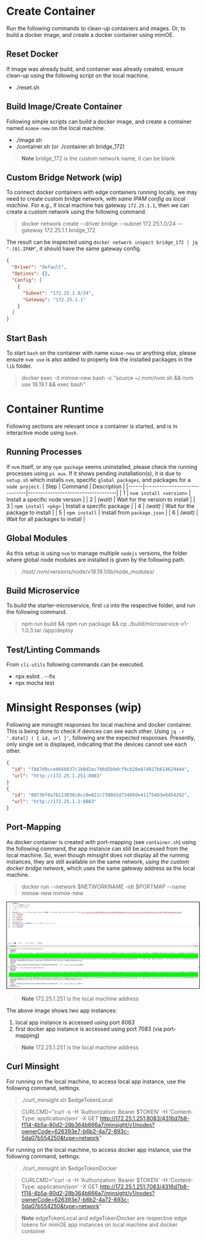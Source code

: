 # Create Container

Run the following commands to clean-up containers and images. Or, to build a docker image, and create a docker container using mimOE.

## Reset Docker

If image was already build, and container was already created, ensure clean-up using the following script on the local machine.
- ./reset.sh

## Build Image/Create Container

Following simple scripts can build a docker image, and create a container named `mimoe-new` on the local machine.
- ./image.sh
- ./container.sh (or ./container.sh bridge_172)

> **Note** bridge_172 is the custom network name, it can be blank

## Custom Bridge Network (wip)

To connect docker containers with edge containers running locally, we may need to create custom bridge network, with *same IPAM config as local machine*. For e.g., if local machine has gateway `172.25.1.1`, then we can create a custom network using the following command.

> docker network create --driver bridge --subnet 172.25.1.0/24 --gateway 172.25.1.1 bridge_172

The result can be inspected using `docker network inspect bridge_172 | jq ".[0].IPAM"`, it should have the same gateway config.

```json
{
  "Driver": "default",
  "Options": {},
  "Config": [
    {
      "Subnet": "172.25.1.0/24",
      "Gateway": "172.25.1.1"
    }
  ]
}
```

## Start Bash

To start `bash` on the container with name `mimoe-new` or anything else, please ensure `nvm use` is also added to properly link the installed packages in the `lib` folder.
> docker exec -it mimoe-new bash -c "source ~/.nvm/nvm.sh && nvm use 18.19.1 && exec bash"

# Container Runtime

Following sections are relevant once a container is started, and is in interactive mode using `bash`.

## Running Processes

If `nvm` itself, or any `npm package` seems uninstalled, please check the running processes using `ps aux`. If it shows pending installation(s), it is due to `setup.sh` which installs `nvm`, specific `global packages`, and packages for a `node project`.
| Step | Command                      | Description                        |
|------|------------------------------|------------------------------------|
| 1    | `nvm install <version>`      | Install a specific node version    |
| 2    | *(wait)*                     | Wait for the version to install    |
| 3    | `npm install <pkg>`          | Install a specific package         |
| 4    | *(wait)*                     | Wait for the package to install    |
| 5    | `npm install`                | Install from `package.json`        |
| 6    | *(wait)*                     | Wait for all packages to install   |

## Global Modules

As this setup is using `nvm` to manage multiple `nodejs` versions, the folder where global node modules are installed is given by the following path.
> /root/.nvm/versions/node/v18.19.1/lib/node_modules/

## Build Microservice

To build the starter-microservice, first `cd` into the respective folder, and run the following command.
> npm run build && npm run package && cp ./build/microservice-v1-1.0.3.tar /app/deploy

## Test/Linting Commands

From `cli-utils` following commands can be executed.
- npx eslint . --fix
- npx mocha test

# Minsight Responses (wip)

Following are minsight responses for local machine and docker container. This is being done to check if devices can see each other. Using `jq -r '.data[] | { id, url }'`, following are the expected responses. Presently, only single set is displayed, indicating that the devices cannot see each other.

```json
{
  "id": "fb87d9cceb66b037c1b0d2ec786d5b9dcf9cb28e074027b614629444",
  "url": "http://172.25.1.251:8083"
}
{
  "id": "80730f6a7b113038c6cc0e021c7380d1d73489de41175483e6454292",
  "url": "http://172.25.1.2:8083"
}
```

## Port-Mapping

As docker container is created with port-mapping (see `container.sh`) using the following command, the app instance can still be accessed from the local machine. So, even though minsight does not display all the running instances, they are still available on the same network, *using the custom docker bridge network*, which uses the same gateway address as the local machine.

> docker run --network $NETWORKNAME -idt $PORTMAP --name mimoe-new mimoe-new

<img src="./readme_img/app-multiple-instances.png" width=750 alt="multiple app instances on local machine" title="multiple app instances on local machine" style="border: 1px solid black"/>

> **Note** 172.25.1.251 is the local machine address

The above image shows two app instances:
1. local app instance is accessed using port 8083
2. first docker app instance is accessed using port 7083 (via port-mapping)

> **Note** 172.25.1.251 is the local machine address

## Curl Minsight

For running on the local machine, to access local app instance, use the following command, settings.

> ./curl_minsight.sh $edgeTokenLocal

> CURLCMD="curl -s -H 'Authorization: Bearer $TOKEN' -H 'Content-Type: application/json' -X GET http://172.25.1.251:8083/4316d7b8-f114-4b5a-80d2-28b364b666a7/minsight/v1/nodes?ownerCode=626393e7-b6b2-4a72-893c-5da07b554250&type=network"

For running on the local machine, to access docker app instance, use the following command, settings.

> ./curl_minsight.sh $edgeTokenDocker

> CURLCMD="curl -s -H 'Authorization: Bearer $TOKEN' -H 'Content-Type: application/json' -X GET http://172.25.1.251:7083/4316d7b8-f114-4b5a-80d2-28b364b666a7/minsight/v1/nodes?ownerCode=626393e7-b6b2-4a72-893c-5da07b554250&type=network"

> **Note** edgeTokenLocal and edgeTokenDocker are respective edge tokens for mimOE app instances on local machine and docker container